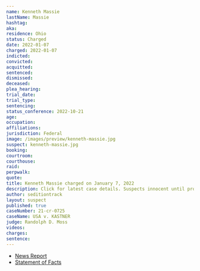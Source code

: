 ```yaml
---
name: Kenneth Massie
lastName: Massie
hashtag:
aka:
residence: Ohio
status: Charged
date: 2022-01-07
charged: 2022-01-07
indicted:
convicted:
acquitted:
sentenced:
dismissed:
deceased:
plea_hearing:
trial_date:
trial_type:
sentencing:
status_conference: 2022-10-21
age:
occupation:
affiliations:
jurisdiction: Federal
image: /images/preview/kenneth-massie.jpg
suspect: kenneth-massie.jpg
booking:
courtroom:
courthouse:
raid:
perpwalk:
quote:
title: Kenneth Massie charged on January 7, 2022
description: Click for latest case details. Suspects innocent until proven guilty.
author: seditiontrack
layout: suspect
published: true
caseNumber: 21-cr-0725
caseName: USA v. KASTNER
judge: Randolph D. Moss
videos:
charges:
sentence:
---
```

- [News Report](https://www.daytondailynews.com/crime/man-arrested-in-dayton-facing-capitol-riot-charges/T5GHGW44QVGKDFTUOV4GRLSGLM/)
- [Statement of Facts](https://www.justice.gov/usao-dc/case-multi-defendant/file/1481626/download)
